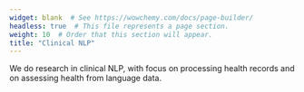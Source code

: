 ```yaml
---
widget: blank  # See https://wowchemy.com/docs/page-builder/
headless: true  # This file represents a page section.
weight: 10  # Order that this section will appear.
title: "Clinical NLP"
---
```

We do research in clinical NLP, with focus on processing health records and on assessing health from language data.